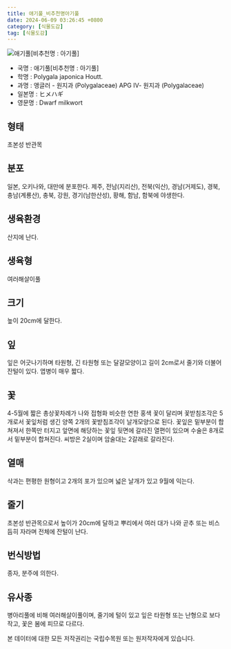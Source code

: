 ```yaml
---
title: 애기풀_비추천명아기풀
date: 2024-06-09 03:26:45 +0800
category: [식물도감]
tag: [식물도감]
---
```




![애기풀[비추천명 : 아기풀]](/fileUpload/plants/basic/Polygalaceae/Polygala/14839/14839_1_th2.jpg)
- 국명 : 애기풀[비추천명 : 아기풀]
- 학명 : Polygala japonica Houtt.
- 과명 : 앵글러 - 원지과 (Polygalaceae) APG Ⅳ- 원지과 (Polygalaceae)
- 일본명 : ヒメハギ
- 영문명 : Dwarf milkwort


## 형태
초본성 반관목
## 분포
일본, 오키나와, 대만에 분포한다.제주, 전남(지리산), 전북(익산), 경남(거제도), 경북, 충남(계룡산), 충북, 강원, 경기(남한산성), 황해, 함남, 함북에 야생한다.
## 생육환경
산지에 난다.
## 생육형
여러해살이풀
## 크기
높이 20cm에 달한다.
## 잎
잎은 어긋나기하며 타원형, 긴 타원형 또는 달걀모양이고 길이 2cm로서 줄기와 더불어 잔털이 있다. 엽병이 매우 짧다.
## 꽃
4-5월에 짧은 총상꽃차례가 나와 접형화 비슷한 연한 홍색 꽃이 달리며 꽃받침조각은 5개로서 꽃잎처럼 생긴 양쪽 2개의 꽃받침조각이 날개모양으로 된다. 꽃잎은 밑부분이 합쳐져서 한쪽만 터지고 앞면에 해당하는 꽃잎 뒷면에 갈라진 열편이 있으며 수술은 8개로서 밑부분이 합쳐진다. 씨방은 2실이며 암술대는 2갈래로 갈라진다.
## 열매
삭과는 편평한 원형이고 2개의 포가 있으며 넓은 날개가 있고 9월에 익는다.
## 줄기
초본성 반관목으로서 높이가 20cm에 달하고 뿌리에서 여러 대가 나와 곧추 또는 비스듬히 자라며 전체에 잔털이 난다.
## 번식방법
종자, 분주에 의한다.
## 유사종
병아리풀에 비해 여러해살이풀이며, 줄기에 털이 있고 잎은 타원형 또는 난형으로 보다 작고, 꽃은 봄에 피므로 다르다. 






본 데이터에 대한 모든 저작권리는 국립수목원 또는 원저작자에게 있습니다.
